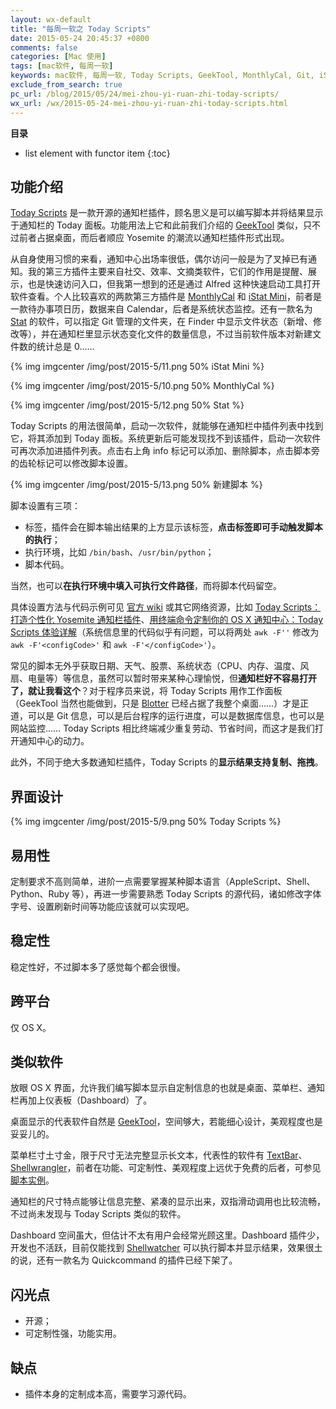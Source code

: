 ```yaml
---
layout: wx-default
title: "每周一软之 Today Scripts"
date: 2015-05-24 20:45:37 +0800
comments: false
categories: [Mac 使用]
tags: [mac软件, 每周一软]
keywords: mac软件, 每周一软, Today Scripts, GeekTool, MonthlyCal, Git, iStat Mini, Yosemite, Stat, 通知中心, Blotter, TextBar, Shellwrangler, Shellwatcher, quickcommand
exclude_from_search: true
pc_url: /blog/2015/05/24/mei-zhou-yi-ruan-zhi-today-scripts/
wx_url: /wx/2015-05-24-mei-zhou-yi-ruan-zhi-today-scripts.html
---
```


__目录__

* list element with functor item
{:toc}

## 功能介绍

<!-- excerpt start -->

[Today Scripts](https://github.com/SamRothCA/Today-Scripts) 是一款开源的通知栏插件，顾名思义是可以编写脚本并将结果显示于通知栏的 Today 面板。功能用法上它和此前我们介绍的 [GeekTool](http://http://frank19900731.github.io/blog/2015/03/30/mei-zhou-yi-ruan-zhi-geektool/) 类似，只不过前者占据桌面，而后者顺应 Yosemite 的潮流以通知栏插件形式出现。

从自身使用习惯的来看，通知中心出场率很低，偶尔访问一般是为了叉掉已有通知。我的第三方插件主要来自社交、效率、文摘类软件，它们的作用是提醒、展示，也是快速访问入口，但我第一想到的还是通过 Alfred 这种快速启动工具打开软件查看。个人比较喜欢的两款第三方插件是 [MonthlyCal](http://doublerew.net/en/app/os-x/monthlycal/) 和 [iStat Mini](http://bjango.com/mac/istatmini/)，前者是一款待办事项日历，数据来自 Calendar，后者是系统状态监控。还有一款名为 [Stat](https://itunes.apple.com/us/app/stat/id931063335?mt=12) 的软件，可以指定 Git 管理的文件夹，在 Finder 中显示文件状态（新增、修改等），并在通知栏里显示状态变化文件的数量信息，不过当前软件版本对新建文件数的统计总是 0……

{% img imgcenter /img/post/2015-5/11.png 50% iStat Mini %}

{% img imgcenter /img/post/2015-5/10.png 50% MonthlyCal %}

{% img imgcenter /img/post/2015-5/12.png 50% Stat %}

<!-- excerpt end -->

Today Scripts 的用法很简单，启动一次软件，就能够在通知栏中插件列表中找到它，将其添加到 Today 面板。系统更新后可能发现找不到该插件，启动一次软件可再次添加进插件列表。点击右上角 info 标记可以添加、删除脚本，点击脚本旁的齿轮标记可以修改脚本设置。

{% img imgcenter /img/post/2015-5/13.png 50% 新建脚本 %}

脚本设置有三项：

- 标签，插件会在脚本输出结果的上方显示该标签，**点击标签即可手动触发脚本的执行**；
- 执行环境，比如 `/bin/bash`、`/usr/bin/python`；
- 脚本代码。

当然，也可以**在执行环境中填入可执行文件路径**，而将脚本代码留空。

具体设置方法与代码示例可见 [官方 wiki](https://github.com/SamRothCA/Today-Scripts/wiki) 或其它网络资源，比如 [Today Scripts：打造个性化 Yosemite 通知栏插件](http://www.waerfa.com/today-scripts-for-yosemite-today-view)、[用终端命令定制你的 OS X 通知中心：Today Scripts 体验详解](http://sspai.com/27662)（系统信息里的代码似乎有问题，可以将两处 `awk -F''` 修改为 `awk -F'<configCode>'` 和 `awk -F'</configCode>'`）。

常见的脚本无外乎获取日期、天气、股票、系统状态（CPU、内存、温度、风扇、电量等）等信息，虽然可以暂时带来某种心理愉悦，但**通知栏好不容易打开了，就让我看这个**？对于程序员来说，将 Today Scripts 用作工作面板（GeekTool 当然也能做到，只是 [Blotter](http://frank19900731.github.io/blog/2015/02/08/mei-zhou-yi-ruan-zhi-blotter/) 已经占据了我整个桌面……）才是正道，可以是 Git 信息，可以是后台程序的运行进度，可以是数据库信息，也可以是网站监控…… Today Scripts 相比终端减少重复劳动、节省时间，而这才是我们打开通知中心的动力。

此外，不同于绝大多数通知栏插件，Today Scripts 的**显示结果支持复制、拖拽**。

## 界面设计

{% img imgcenter /img/post/2015-5/9.png 50% Today Scripts %}

## 易用性

定制要求不高则简单，进阶一点需要掌握某种脚本语言（AppleScript、Shell、Python、Ruby 等），再进一步需要熟悉 Today Scripts 的源代码，诸如修改字体字号、设置刷新时间等功能应该就可以实现吧。

## 稳定性

稳定性好，不过脚本多了感觉每个都会很慢。

## 跨平台

仅 OS X。

## 类似软件

放眼 OS X 界面，允许我们编写脚本显示自定制信息的也就是桌面、菜单栏、通知栏再加上仪表板（Dashboard）了。

桌面显示的代表软件自然是 [GeekTool](http://projects.tynsoe.org/en/geektool/)，空间够大，若能细心设计，美观程度也是妥妥儿的。

菜单栏寸土寸金，限于尺寸无法完整显示长文本，代表性的软件有 [TextBar](http://www.richsomerfield.com/apps/)、[Shellwrangler](http://www.shellwrangler.com/?inclick)，前者在功能、可定制性、美观程度上远优于免费的后者，可参见 [脚本实例](https://github.com/richie5um/TextBar-Recipes)。

通知栏的尺寸特点能够让信息完整、紧凑的显示出来，双指滑动调用也比较流畅，不过尚未发现与 Today Scripts 类似的软件。

Dashboard 空间虽大，但估计不太有用户会经常光顾这里。Dashboard 插件少，开发也不活跃，目前仅能找到 [Shellwatcher](http://www.apple.com/downloads/dashboard/networking_security/shellwatcher.html) 可以执行脚本并显示结果，效果很土的说，还有一款名为 Quickcommand 的插件已经下架了。

## 闪光点

- 开源；
- 可定制性强，功能实用。

## 缺点

- 插件本身的定制成本高，需要学习源代码。
